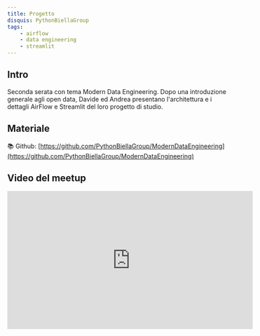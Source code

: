 ```yaml
---
title: Progetto
disquis: PythonBiellaGroup
tags:
    - airflow
    - data engineering
    - streamlit
---
```

## Intro

Seconda serata con tema Modern Data Engineering.
Dopo una introduzione generale agli open data, Davide ed Andrea presentano l'architettura e i dettagli AirFlow e Streamlit del loro progetto di studio.


## Materiale
📚 Github: [https://github.com/PythonBiellaGroup/ModernDataEngineering](https://github.com/PythonBiellaGroup/ModernDataEngineering)

## Video del meetup
<iframe width="560" height="315" src="https://www.youtube.com/embed/dWkjj2HxHyI?si=0x5BsZaW6hrWQw9g" title="YouTube video player" frameborder="0" allow="accelerometer; autoplay; clipboard-write; encrypted-media; gyroscope; picture-in-picture; web-share" allowfullscreen></iframe>